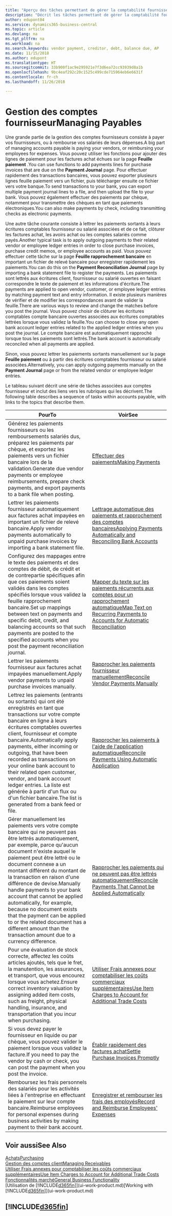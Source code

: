 ```yaml
---
title: "Aperçu des tâches permettant de gérer la comptabilité fournisseur| Microsoft Docs"
description: "Décrit les tâches permettant de gérer la comptabilité fournisseur, par exemple, le paiement des créditeurs ou le lettrage de paiements sortants dans la comptabilité pour clôturer des factures ou des avoirs."
author: edupont04
ms.service: dynamics365-business-central
ms.topic: article
ms.devlang: na
ms.tgt_pltfrm: na
ms.workload: na
ms.search.keywords: vendor payment, creditor, debt, balance due, AP
ms.date: 11/15/2018
ms.author: edupont
ms.translationtype: HT
ms.sourcegitcommit: 33b900f1ac9e295921e7f3d6ea72cc93939d8a1b
ms.openlocfilehash: 9bc4eaf292c20c1525c499cde715964eb6e6631f
ms.contentlocale: fr-ch
ms.lasthandoff: 11/26/2018

---
```

# <a name="managing-payables"></a><span data-ttu-id="cc3af-103">Gestion des comptes fournisseur</span><span class="sxs-lookup"><span data-stu-id="cc3af-103">Managing Payables</span></span>

<span data-ttu-id="cc3af-104">Une grande partie de la gestion des comptes fournisseurs consiste à payer vos fournisseurs, ou à rembourse vos salariés de leurs dépenses.</span><span class="sxs-lookup"><span data-stu-id="cc3af-104">A big part of managing accounts payable is paying your vendors, or reimbursing your employees for expenses.</span></span> <span data-ttu-id="cc3af-105">Vous pouvez utiliser les fonctions pour ajouter des lignes de paiement pour les factures achat échues sur la page **Feuille paiement** .</span><span class="sxs-lookup"><span data-stu-id="cc3af-105">You can use functions to add payments lines for purchase invoices that are due on the **Payment Journal** page.</span></span> <span data-ttu-id="cc3af-106">Pour effectuer rapidement des transactions bancaires, vous pouvez exporter plusieurs lignes feuille paiement vers un fichier, puis télécharger ensuite ce fichier vers votre banque.</span><span class="sxs-lookup"><span data-stu-id="cc3af-106">To send transactions to your bank, you can export multiple payment journal lines to a file, and then upload the file to your bank.</span></span> <span data-ttu-id="cc3af-107">Vous pouvez également effectuer des paiements par chèque, notamment pour transmettre des chèques en tant que paiements électroniques.</span><span class="sxs-lookup"><span data-stu-id="cc3af-107">You can also make payments by check, including transmitting checks as electronic payments.</span></span>

<span data-ttu-id="cc3af-108">Une autre tâche courante consiste à lettrer les paiements sortants à leurs écritures comptables fournisseur ou salarié associées et de ce fait, clôturer les factures achat, les avoirs achat ou les comptes salariés comme payés.</span><span class="sxs-lookup"><span data-stu-id="cc3af-108">Another typical task is to apply outgoing payments to their related vendor or employee ledger entries in order to close purchase invoices, purchase credit memos, or employee accounts as paid.</span></span> <span data-ttu-id="cc3af-109">Vous pouvez effectuer cette tâche sur la page **Feuille rapprochement bancaire** en important un fichier de relevé bancaire pour enregistrer rapidement les paiements.</span><span class="sxs-lookup"><span data-stu-id="cc3af-109">You can do this on the **Payment Reconciliation Journal** page by importing a bank statement file to register the payments.</span></span> <span data-ttu-id="cc3af-110">Les paiements sont lettrés aux écritures client, fournisseur ou salarié ouvertes en faisant correspondre le texte de paiement et les informations d'écriture.</span><span class="sxs-lookup"><span data-stu-id="cc3af-110">The payments are applied to open vendor, customer, or employee ledger entries by matching payment text and entry information.</span></span> <span data-ttu-id="cc3af-111">Il existe plusieurs manières de vérifier et de modifier les correspondances avant de valider la feuille.</span><span class="sxs-lookup"><span data-stu-id="cc3af-111">There are various ways to review and change the matches before you post the journal.</span></span> <span data-ttu-id="cc3af-112">Vous pouvez choisir de clôturer les écritures comptables compte bancaire ouvertes associées aux écritures comptables lettrées lorsque vous validez la feuille.</span><span class="sxs-lookup"><span data-stu-id="cc3af-112">You can choose to close any open bank account ledger entries related to the applied ledger entries when you post the journal.</span></span> <span data-ttu-id="cc3af-113">Le compte bancaire est automatiquement rapproché lorsque tous les paiements sont lettrés.</span><span class="sxs-lookup"><span data-stu-id="cc3af-113">The bank account is automatically reconciled when all payments are applied.</span></span>

<span data-ttu-id="cc3af-114">Sinon, vous pouvez lettrer les paiements sortants manuellement sur la page **Feuille paiement** ou à partir des écritures comptables fournisseur ou salarié associées.</span><span class="sxs-lookup"><span data-stu-id="cc3af-114">Alternatively, you can apply outgoing payments manually on the **Payment Journal** page or from the related vendor or employee ledger entries.</span></span>

<span data-ttu-id="cc3af-115">Le tableau suivant décrit une série de tâches associées aux comptes fournisseur et inclut des liens vers les rubriques qui les décrivent.</span><span class="sxs-lookup"><span data-stu-id="cc3af-115">The following table describes a sequence of tasks within accounts payable, with links to the topics that describe them.</span></span>

| <span data-ttu-id="cc3af-116">Pour</span><span class="sxs-lookup"><span data-stu-id="cc3af-116">To</span></span> | <span data-ttu-id="cc3af-117">Voir</span><span class="sxs-lookup"><span data-stu-id="cc3af-117">See</span></span> |
| --- | --- |
| <span data-ttu-id="cc3af-118">Générez les paiements fournisseurs ou les remboursements salariés dus, préparez les paiements par chèque, et exportez les paiements vers un fichier bancaire lors de la validation.</span><span class="sxs-lookup"><span data-stu-id="cc3af-118">Generate due vendor payments or employee reimbursements, prepare check payments, and export payments to a bank file when posting.</span></span> |[<span data-ttu-id="cc3af-119">Effectuer des paiements</span><span class="sxs-lookup"><span data-stu-id="cc3af-119">Making Payments</span></span>](payables-make-payments.md) |
| <span data-ttu-id="cc3af-120">Lettrer les paiements fournisseur automatiquement aux factures achat impayées en important un fichier de relevé bancaire.</span><span class="sxs-lookup"><span data-stu-id="cc3af-120">Apply vendor payments automatically to unpaid purchase invoices by importing a bank statement file.</span></span> |[<span data-ttu-id="cc3af-121">Lettrage automatique des paiements et rapprochement des comptes bancaires</span><span class="sxs-lookup"><span data-stu-id="cc3af-121">Applying Payments Automatically and Reconciling Bank Accounts</span></span>](receivables-apply-payments-auto-reconcile-bank-accounts.md) |
|<span data-ttu-id="cc3af-122">Configurez des mappages entre le texte des paiements et des comptes de débit, de crédit et de contrepartie spécifiques afin que ces paiements soient validés dans les comptes spécifiés lorsque vous validez la feuille rapprochement bancaire.</span><span class="sxs-lookup"><span data-stu-id="cc3af-122">Set up mappings between text on payments and specific debit, credit, and balancing accounts so that such payments are posted to the specified accounts when you post the payment reconciliation journal.</span></span>|[<span data-ttu-id="cc3af-123">Mapper du texte sur les paiements récurrents aux comptes pour un rapprochement automatique</span><span class="sxs-lookup"><span data-stu-id="cc3af-123">Map Text on Recurring Payments to Accounts for Automatic Reconciliation</span></span>](receivables-how-map-text-recurring-payments-accounts-auto-reconcilliation.md)|
| <span data-ttu-id="cc3af-124">Lettrer les paiements fournisseur aux factures achat impayées manuellement.</span><span class="sxs-lookup"><span data-stu-id="cc3af-124">Apply vendor payments to unpaid purchase invoices manually.</span></span> |[<span data-ttu-id="cc3af-125">Rapprocher les paiements fournisseur manuellement</span><span class="sxs-lookup"><span data-stu-id="cc3af-125">Reconcile Vendor Payments Manually</span></span>](payables-how-apply-purchase-transactions-manually.md) |
|<span data-ttu-id="cc3af-126">Lettrez les paiements (entrants ou sortants) qui ont été enregistrés en tant que transactions sur votre compte bancaire en ligne à leurs écritures comptables ouvertes client, fournisseur et compte bancaire.</span><span class="sxs-lookup"><span data-stu-id="cc3af-126">Automatically apply payments, either incoming or outgoing, that have been recorded as transactions on your online bank account to their related open customer, vendor, and bank account ledger entries.</span></span> <span data-ttu-id="cc3af-127">La liste est générée à partir d'un flux ou d'un fichier bancaire.</span><span class="sxs-lookup"><span data-stu-id="cc3af-127">The list is generated from a bank feed or file.</span></span>|[<span data-ttu-id="cc3af-128">Rapprocher les paiements à l'aide de l'application automatique</span><span class="sxs-lookup"><span data-stu-id="cc3af-128">Reconcile Payments Using Automatic Application</span></span>](receivables-how-reconcile-payments-auto-application.md)|
|<span data-ttu-id="cc3af-129">Gérer manuellement les paiements vers votre compte bancaire qui ne peuvent pas être lettrés automatiquement, par exemple, parce qu'aucun document n'existe auquel le paiement peut être lettré ou le document connexe a un montant différent du montant de la transaction en raison d'une différence de devise.</span><span class="sxs-lookup"><span data-stu-id="cc3af-129">Manually handle payments to your bank account that cannot be applied automatically, for example, because no document exists that the payment can be applied to or the related document has a different amount than the transaction amount due to a currency difference.</span></span>|[<span data-ttu-id="cc3af-130">Rapprocher les paiements qui ne peuvent pas être lettrés automatiquement</span><span class="sxs-lookup"><span data-stu-id="cc3af-130">Reconcile Payments That Cannot be Applied Automatically</span></span>](receivables-how-reconcile-payments-cannot-apply-auto.md)|
|<span data-ttu-id="cc3af-131">Pour une évaluation de stock correcte, affectez les coûts articles ajoutés, tels que le fret, la manutention, les assurances, et transport, que vous encourez lorsque vous achetez.</span><span class="sxs-lookup"><span data-stu-id="cc3af-131">Ensure correct inventory valuation by assigning added item costs, such as freight, physical handling, insurance, and transportation that you incur when purchasing.</span></span>|[<span data-ttu-id="cc3af-132">Utiliser Frais annexes pour comptabiliser les coûts commerciaux supplémentaires</span><span class="sxs-lookup"><span data-stu-id="cc3af-132">Use Item Charges to Account for Additional Trade Costs</span></span>](payables-how-assign-item-charges.md)|
|<span data-ttu-id="cc3af-133">Si vous devez payer le fournisseur en liquide ou par chèque, vous pouvez valider le paiement lorsque vous validez la facture.</span><span class="sxs-lookup"><span data-stu-id="cc3af-133">If you need to pay the vendor by cash or check, you can post the payment when you post the invoice.</span></span>|[<span data-ttu-id="cc3af-134">Établir rapidement des factures achat</span><span class="sxs-lookup"><span data-stu-id="cc3af-134">Settle Purchase Invoices Promptly</span></span>](finance-how-to-settle-purchase-invoices-promptly.md)|
|<span data-ttu-id="cc3af-135">Remboursez les frais personnels des salariés pour les activités liées à l'entreprise en effectuant le paiement sur leur compte bancaire.</span><span class="sxs-lookup"><span data-stu-id="cc3af-135">Reimburse employees for personal expenses during business activities by making payment to their bank account.</span></span>|[<span data-ttu-id="cc3af-136">Enregistrer et rembourser les frais des employés</span><span class="sxs-lookup"><span data-stu-id="cc3af-136">Record and Reimburse Employees' Expenses</span></span>](finance-how-record-reimburse-employee-expenses.md)|

## <a name="see-also"></a><span data-ttu-id="cc3af-137">Voir aussi</span><span class="sxs-lookup"><span data-stu-id="cc3af-137">See Also</span></span>
[<span data-ttu-id="cc3af-138">Achats</span><span class="sxs-lookup"><span data-stu-id="cc3af-138">Purchasing</span></span>](purchasing-manage-purchasing.md)  
[<span data-ttu-id="cc3af-139">Gestion des comptes client</span><span class="sxs-lookup"><span data-stu-id="cc3af-139">Managing Receivables</span></span>](receivables-manage-receivables.md)  
[<span data-ttu-id="cc3af-140">Utiliser Frais annexes pour comptabiliser les coûts commerciaux supplémentaires</span><span class="sxs-lookup"><span data-stu-id="cc3af-140">Use Item Charges to Account for Additional Trade Costs</span></span>](payables-how-assign-item-charges.md)  
[<span data-ttu-id="cc3af-141">Fonctionnalités marché</span><span class="sxs-lookup"><span data-stu-id="cc3af-141">General Business Functionality</span></span>](ui-across-business-areas.md)  
<span data-ttu-id="cc3af-142">[Utilisation de [!INCLUDE[d365fin](includes/d365fin_md.md)]](ui-work-product.md)</span><span class="sxs-lookup"><span data-stu-id="cc3af-142">[Working with [!INCLUDE[d365fin](includes/d365fin_md.md)]](ui-work-product.md)</span></span>

## [!INCLUDE[d365fin](includes/free_trial_md.md)]  

